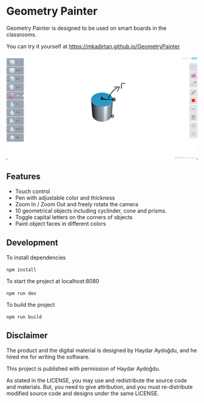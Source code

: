 # Geometry Painter

Geometry Painter is designed to be used on smart boards in the classrooms.

You can try it yourself at https://mkadirtan.github.io/GeometryPainter

![Screenshot](screenshots/img.png)

## Features

- Touch control
- Pen with adjustable color and thickness
- Zoom In / Zoom Out and freely rotate the camera
- 10 geometrical objects including cyclinder, cone and prisms.
- Toggle capital letters on the corners of objects
- Paint object faces in different colors

## Development

To install dependencies

`npm install`

To start the project at localhost:8080

`npm run dev`

To build the project

`npm run build`

## Disclaimer

The product and the digital material is designed by Haydar Aydoğdu, and he hired me for writing the software.

This project is published with permission of Haydar Aydoğdu.

As stated in the LICENSE, you may use and redistribute the source code and materials. But, you need to give attribution, and you must re-distribute modified source code and designs under the same LICENSE.
